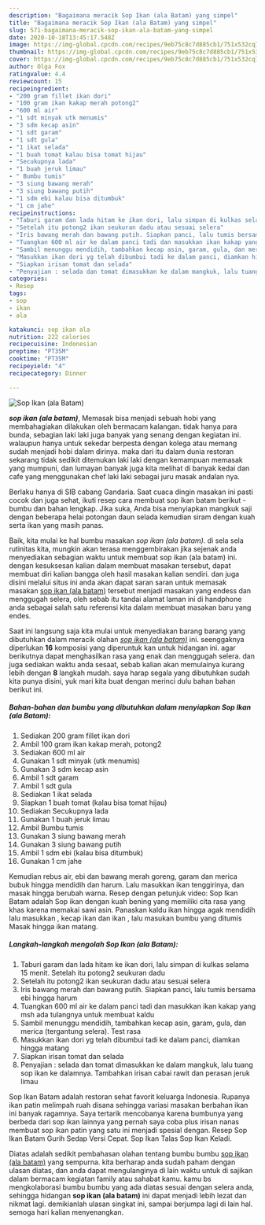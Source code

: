 ```yaml
---
description: "Bagaimana meracik Sop Ikan (ala Batam) yang simpel"
title: "Bagaimana meracik Sop Ikan (ala Batam) yang simpel"
slug: 571-bagaimana-meracik-sop-ikan-ala-batam-yang-simpel
date: 2020-10-18T13:45:17.548Z
image: https://img-global.cpcdn.com/recipes/9eb75c8c7d885cb1/751x532cq70/sop-ikan-ala-batam-foto-resep-utama.jpg
thumbnail: https://img-global.cpcdn.com/recipes/9eb75c8c7d885cb1/751x532cq70/sop-ikan-ala-batam-foto-resep-utama.jpg
cover: https://img-global.cpcdn.com/recipes/9eb75c8c7d885cb1/751x532cq70/sop-ikan-ala-batam-foto-resep-utama.jpg
author: Olga Fox
ratingvalue: 4.4
reviewcount: 15
recipeingredient:
- "200 gram fillet ikan dori"
- "100 gram ikan kakap merah potong2"
- "600 ml air"
- "1 sdt minyak utk menumis"
- "3 sdm kecap asin"
- "1 sdt garam"
- "1 sdt gula"
- "1 ikat selada"
- "1 buah tomat kalau bisa tomat hijau"
- "Secukupnya lada"
- "1 buah jeruk limau"
- " Bumbu tumis"
- "3 siung bawang merah"
- "3 siung bawang putih"
- "1 sdm ebi kalau bisa ditumbuk"
- "1 cm jahe"
recipeinstructions:
- "Taburi garam dan lada hitam ke ikan dori, lalu simpan di kulkas selama 15 menit. Setelah itu potong2 seukuran dadu"
- "Setelah itu potong2 ikan seukuran dadu atau sesuai selera"
- "Iris bawang merah dan bawang putih. Siapkan panci, lalu tumis bersama ebi hingga harum"
- "Tuangkan 600 ml air ke dalam panci tadi dan masukkan ikan kakap yang msh ada tulangnya untuk membuat kaldu"
- "Sambil menunggu mendidih, tambahkan kecap asin, garam, gula, dan merica (tergantung selera). Test rasa"
- "Masukkan ikan dori yg telah dibumbui tadi ke dalam panci, diamkan hingga matang"
- "Siapkan irisan tomat dan selada"
- "Penyajian : selada dan tomat dimasukkan ke dalam mangkuk, lalu tuang sop ikan ke dalamnya. Tambahkan irisan cabai rawit dan perasan jeruk limau"
categories:
- Resep
tags:
- sop
- ikan
- ala

katakunci: sop ikan ala 
nutrition: 222 calories
recipecuisine: Indonesian
preptime: "PT35M"
cooktime: "PT35M"
recipeyield: "4"
recipecategory: Dinner

---
```



![Sop Ikan (ala Batam)](https://img-global.cpcdn.com/recipes/9eb75c8c7d885cb1/751x532cq70/sop-ikan-ala-batam-foto-resep-utama.jpg)

<b><i>sop ikan (ala batam)</i></b>, Memasak bisa menjadi sebuah hobi yang membahagiakan dilakukan oleh bermacam kalangan. tidak hanya para bunda, sebagian laki laki juga banyak yang senang dengan kegiatan ini. walaupun hanya untuk sekedar berpesta dengan kolega atau memang sudah menjadi hobi dalam dirinya. maka dari itu dalam dunia restoran sekarang tidak sedikit ditemukan laki laki dengan kemampuan memasak yang mumpuni, dan lumayan banyak juga kita melihat di banyak kedai dan cafe yang menggunakan chef laki laki sebagai juru masak andalan nya.

Berlaku hanya di SIB cabang Gandaria. Saat cuaca dingin masakan ini pasti cocok dan juga sehat, ikuti resep cara membuat sop ikan batam berikut - bumbu dan bahan lengkap. Jika suka, Anda bisa menyiapkan mangkuk saji dengan beberapa helai potongan daun selada kemudian siram dengan kuah serta ikan yang masih panas.

Baik, kita mulai ke hal bumbu masakan <i>sop ikan (ala batam)</i>. di sela sela rutinitas kita, mungkin akan terasa menggembirakan jika sejenak anda menyediakan sebagian waktu untuk membuat sop ikan (ala batam) ini. dengan kesuksesan kalian dalam membuat masakan tersebut, dapat membuat diri kalian bangga oleh hasil masakan kalian sendiri. dan juga disini melalui situs ini anda akan dapat saran saran untuk memasak masakan <u>sop ikan (ala batam)</u> tersebut menjadi masakan yang endess dan menggugah selera, oleh sebab itu tandai alamat laman ini di handphone anda sebagai salah satu referensi kita dalam membuat masakan baru yang endes.


Saat ini langsung saja kita mulai untuk menyediakan barang barang yang dibutuhkan dalam meracik olahan <u><i>sop ikan (ala batam)</i></u> ini. seenggaknya diperlukan <b>16</b> komposisi yang diperuntuk kan untuk hidangan ini. agar berikutnya dapat menghasilkan rasa yang enak dan menggugah selera. dan juga sediakan waktu anda sesaat, sebab kalian akan memulainya kurang lebih dengan <b>8</b> langkah mudah. saya harap segala yang dibutuhkan sudah kita punya disini, yuk mari kita buat dengan merinci dulu bahan bahan berikut ini.

<!--inarticleads1-->

##### Bahan-bahan dan bumbu yang dibutuhkan dalam menyiapkan Sop Ikan (ala Batam):

1. Sediakan 200 gram fillet ikan dori
1. Ambil 100 gram ikan kakap merah, potong2
1. Sediakan 600 ml air
1. Gunakan 1 sdt minyak (utk menumis)
1. Gunakan 3 sdm kecap asin
1. Ambil 1 sdt garam
1. Ambil 1 sdt gula
1. Sediakan 1 ikat selada
1. Siapkan 1 buah tomat (kalau bisa tomat hijau)
1. Sediakan Secukupnya lada
1. Gunakan 1 buah jeruk limau
1. Ambil  Bumbu tumis
1. Gunakan 3 siung bawang merah
1. Gunakan 3 siung bawang putih
1. Ambil 1 sdm ebi (kalau bisa ditumbuk)
1. Gunakan 1 cm jahe


Kemudian rebus air, ebi dan bawang merah goreng, garam dan merica bubuk hingga mendidih dan harum. Lalu masukkan ikan tenggirinya, dan masak hingga berubah warna. Resep dengan petunjuk video: Sop Ikan Batam adalah Sop ikan dengan kuah bening yang memiliki cita rasa yang khas karena memakai sawi asin. Panaskan kaldu ikan hingga agak mendidih lalu masukkan , kecap ikan dan ikan , lalu masukan bumbu yang ditumis Masak hingga ikan matang. 

<!--inarticleads2-->

##### Langkah-langkah mengolah Sop Ikan (ala Batam):

1. Taburi garam dan lada hitam ke ikan dori, lalu simpan di kulkas selama 15 menit. Setelah itu potong2 seukuran dadu
1. Setelah itu potong2 ikan seukuran dadu atau sesuai selera
1. Iris bawang merah dan bawang putih. Siapkan panci, lalu tumis bersama ebi hingga harum
1. Tuangkan 600 ml air ke dalam panci tadi dan masukkan ikan kakap yang msh ada tulangnya untuk membuat kaldu
1. Sambil menunggu mendidih, tambahkan kecap asin, garam, gula, dan merica (tergantung selera). Test rasa
1. Masukkan ikan dori yg telah dibumbui tadi ke dalam panci, diamkan hingga matang
1. Siapkan irisan tomat dan selada
1. Penyajian : selada dan tomat dimasukkan ke dalam mangkuk, lalu tuang sop ikan ke dalamnya. Tambahkan irisan cabai rawit dan perasan jeruk limau


Sop Ikan Batam adalah restoran sehat favorit keluarga Indonesia. Rupanya ikan patin melimpah ruah disana sehingga variasi masakan berbahan ikan ini banyak ragamnya. Saya tertarik mencobanya karena bumbunya yang berbeda dari sop ikan lainnya yang pernah saya coba plus irisan nanas membuat sop ikan patin yang satu ini menjadi spesial dengan. Resep Sop Ikan Batam Gurih Sedap Versi Cepat. Sop Ikan Talas Sop Ikan Keladi. 

Diatas adalah sedikit pembahasan olahan tentang bumbu bumbu <u>sop ikan (ala batam)</u> yang sempurna. kita berharap anda sudah paham dengan ulasan diatas, dan anda dapat mengulanginya di lain waktu untuk di sajikan dalam bermacam kegiatan family atau sahabat kamu. kamu bs mengkolaborasi bumbu bumbu yang ada diatas sesuai dengan selera anda, sehingga hidangan <b>sop ikan (ala batam)</b> ini dapat menjadi lebih lezat dan nikmat lagi. demikianlah ulasan singkat ini, sampai berjumpa lagi di lain hal. semoga hari kalian menyenangkan.
